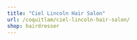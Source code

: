 ```yaml
---
title: "Ciel Lincoln Hair Salon"
url: /coquitlam/ciel-lincoln-hair-salon/
shop: hairdresser
---
```

